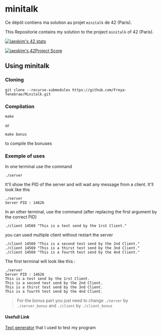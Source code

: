 # minitalk

Ce dépôt contiens ma solution au projet `minitalk` de 42 (Paris).

This Repositorie contains my solution to the project `minitalk` of 42 (Paris).

[![jaeskim's 42 stats](https://badge42.herokuapp.com/api/stats/cmaginot?cursus=42cursus&privacyName=true)](https://github.com/JaeSeoKim/badge42)

[![jaeskim's 42Project Score](https://badge42.herokuapp.com/api/project/cmaginot/minitalk)](https://github.com/JaeSeoKim/badge42)

## Using minitalk

### Cloning

```shell
git clone --recurse-submodules https://github.com/Freya-Tenebrae/Minitalk.git
```

### Compilation

```shell
make
```
or
```shell
make bonus
```
to compile the bonuses

### Exemple of uses


In one terminal use the command 

```shell
./server
```

It'll show the PID of the server and will wait any message from a client. It'll look like this
```shell
./server
Server PID : 14626

```
In an other terminal, use the command (after replacing the first argument by the correct PID)
```shell
./client 14569 "This is a test send by the 1rst Client."
```
you can used multiple client without restart the server
```shell
./client 14569 "This is a second test send by the 2nd Client."
./client 14569 "This is a thirst test send by the 3nd Client."
./client 14569 "This is a fourth test send by the 4nd Client."
```

The first terminal will look like this :
```shell
./server
Server PID : 14626
This is a test send by the 1rst Client.
This is a second test send by the 2nd Client.
This is a thirst test send by the 3nd Client.
This is a fourth test send by the 4nd Client.
```

> For the bonus part you just need to change `./server` by `./server_bonus` and `./client` by `./client_bonus`

#### Usefull Link

[Text generator](https://www.blindtextgenerator.com/lorem-ipsum) that I used to test my program
